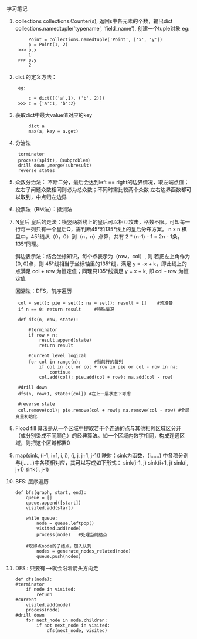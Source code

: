 学习笔记
1. collections
    collections.Counter(s), 返回s中各元素的个数，输出dict
    collections.namedtuple('typename', 'field_name'), 创建一个tuple对象 
        eg:

            Point = collections.namedtuple('Point', ['x', 'y'])
            p = Point(1, 2)
        >>> p.x
            1
        >>> p.y
            2
2. dict 的定义方法：

        eg:

            c = dict([('a',1), ('b', 2)])
        >>> c = {'a':1, 'b':2}
3. 获取dict中最大value值对应的key

            dict a
            max(a, key = a.get)
4. 分治法

        terminator
        process(split),（subproblem）
        drill down ,merge(subresult)
        reverse states

5. 众数分治法：
    不断二分，最后会达到left == right的边界情况，取左端点值；
    左右子问题众数相同则必为总众数；不同时需比较两个众数
    左右边界函数都可以取到，中点归左边界

6. 投票法（BM法）：抵消法

7. N皇后
    皇后的走法：横竖两斜线上的皇后可以相互攻击，格数不限。可知每一行每一列只有一个皇后Q，需判断45°和135°线上的皇后分布方案。
    n x n 棋盘中，45°线从（0，0）到（n，n）点算，共有 2 * (n-1) - 1 = 2n - 1条，135°同理。

    斜边表示法：结合坐标知识，每个点表示为（row，col）, 则 若把左上角作为(0, 0)点，则 45°线相当于坐标轴里的135°线，满足 y = -x + k，即此线上的点满足
        col + row 为恒定值；同理只135°线满足 y = x + k, 即 col - row 为恒定值

    回溯法：DFS，前序遍历

        col = set(); pie = set(); na = set(); result = []    #预准备
        if n == 0: return result     #特殊情况

        def dfs(n, row, state):
    
            #terminator
            if row > n:
                result.append(state)
                return result

            #current level logical
            for col in range(n):     #当前行的每列
                if col in col or col + row in pie or col - row in na:
                    continue
                col.add(col); pie.add(col + row); na.add(col - row)

        #drill down
        dfs(n, row+1, state+[col]) #在上一层状态下考虑

        #reverse state
        col.remove(col); pie.remove(col + row); na.remove(col - row) #全局变量初始化

8. Flood fill 算法是从一个区域中提取若干个连通的点与其他相邻区域区分开（或分别染成不同颜色）的经典算法。如一个区域内数字相同，构成连通区域，则把这个区域都置0
9. map(sink, (i-1, i+1, i, i), (j, j, j+1, j-1))
    映射：sink为函数，(i……) 中各项分别与(j……)中各项相对应，其可以写成如下形式：
    sink(i-1, j)
    sink(i+1, j)
    sink(i, j+1)
    sink(i, j-1)

10. BFS: 层序遍历
        
        def bfs(graph, start, end):
            queue = []
            queue.append([start])
            visited.add(start)

            while queue:
                node = queue.leftpop() 
                visited.add(node)
                process(node)   #处理当前结点

            #取得点node的子结点，加入队列
                nodes = generate_nodes_related(node)
                queue.push(nodes)

11. DFS : 只要有——>就会沿着箭头方向走

        def dfs(node):
        #terminator
            if node in visited:
                return 
        #current
            visited.add(node)
            process(node)
        #drill down
            for next_node in node.children:
                if not next_node in visited:
                    dfs(next_node, visited)







        


